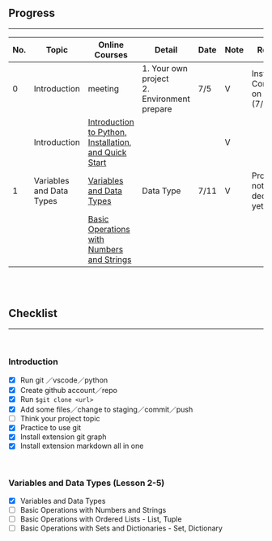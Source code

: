 ## Progress

---

| No. | Topic                     | Online Courses                                                                                            | Detail                                  | Date  | Note | Remark                         |
| --- | ------------------------- | --------------------------------------------------------------------------------------------------------- | --------------------------------------- | ----- | ---- | ------------------------------ |
| 0   | Introduction              | meeting                                                                                                   | 1. Your own project<br>2. Environment prepare | 7/5   | V    | Installation Complete on Mac (7/8) |
|     | Introduction              | [Introduction to Python, Installation, and Quick Start](https://www.youtube.com/watch?v=wqRlKVRUV_k&list=PL-g0fdC5RMboYEyt6QS2iLb_1m7QcgfHk&index=2) |                                         |       | V    |                                |
| 1   | Variables and Data Types  | [Variables and Data Types](https://www.youtube.com/watch?v=FMruNSjHOzQ&list=PL-g0fdC5RMboYEyt6QS2iLb_1m7QcgfHk&index=2) | Data Type                              | 7/11  | V    | Project not decided yet.       |
|     |                           | [Basic Operations with Numbers and Strings](https://www.youtube.com/watch?v=bLRa4TZ99aY&list=PL-g0fdC5RMboYEyt6QS2iLb_1m7QcgfHk&index=3) |                                         |       |      |                                |


<br>
<br>

## **Checklist**

---

<br>

### **Introduction**


- [x]  Run git ／vscode／python
- [x]  Create github account／repo
- [x]  Run `$git clone <url>`
- [x]  Add some files／change to staging／commit／push
- [ ]  Think your project topic
- [x]  Practice to use git
- [x]  Install extension git graph
- [x]  Install extension markdown all in one

<br>

### Variables and Data Types (Lesson 2-5)


- [x]  Variables and Data Types
- [ ]  Basic Operations with Numbers and Strings
- [ ]  Basic Operations with Ordered Lists - List, Tuple
- [ ]  Basic Operations with Sets and Dictionaries - Set, Dictionary
